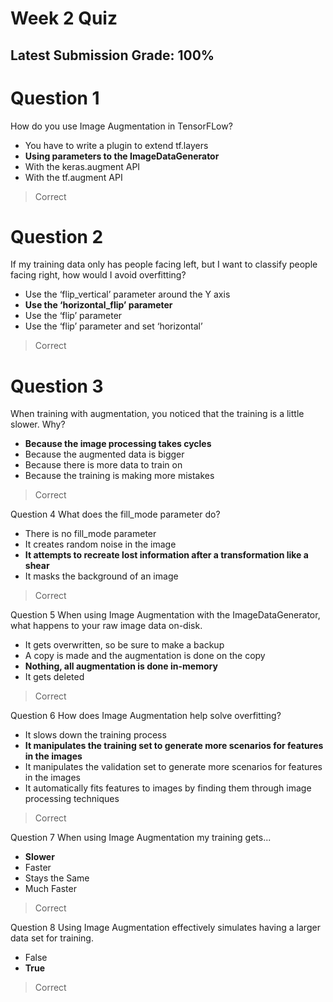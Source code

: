 # Week 2 Quiz
## Latest Submission Grade: 100%

# Question 1
How do you use Image Augmentation in TensorFLow?
* You have to write a plugin to extend tf.layers
* **Using parameters to the ImageDataGenerator**
* With the keras.augment API
* With the tf.augment API
> Correct

# Question 2
If my training data only has people facing left, but I want to classify people facing right, how would I avoid overfitting?
* Use the ‘flip_vertical’ parameter around the Y axis
* **Use the ‘horizontal_flip’ parameter**
* Use the ‘flip’ parameter
* Use the ‘flip’ parameter and set ‘horizontal’
> Correct

# Question 3
When training with augmentation, you noticed that the training is a little slower. Why?
* **Because the image processing takes cycles**
* Because the augmented data is bigger
* Because there is more data to train on
* Because the training is making more mistakes
> Correct

Question 4
What does the fill_mode parameter do?
* There is no fill_mode parameter
* It creates random noise in the image
* **It attempts to recreate lost information after a transformation like a shear**
* It masks the background of an image
> Correct

Question 5
When using Image Augmentation with the ImageDataGenerator, what happens to your raw image data on-disk.
* It gets overwritten, so be sure to make a backup
* A copy is made and the augmentation is done on the copy
* **Nothing, all augmentation is done in-memory**
* It gets deleted
> Correct

Question 6
How does Image Augmentation help solve overfitting?
* It slows down the training process
* **It manipulates the training set to generate more scenarios for features in the images**
* It manipulates the validation set to generate more scenarios for features in the images
* It automatically fits features to images by finding them through image processing techniques
> Correct

Question 7
When using Image Augmentation my training gets...
* **Slower**
* Faster
* Stays the Same
* Much Faster
> Correct

Question 8
Using Image Augmentation effectively simulates having a larger data set for training.
* False
* **True**
> Correct
